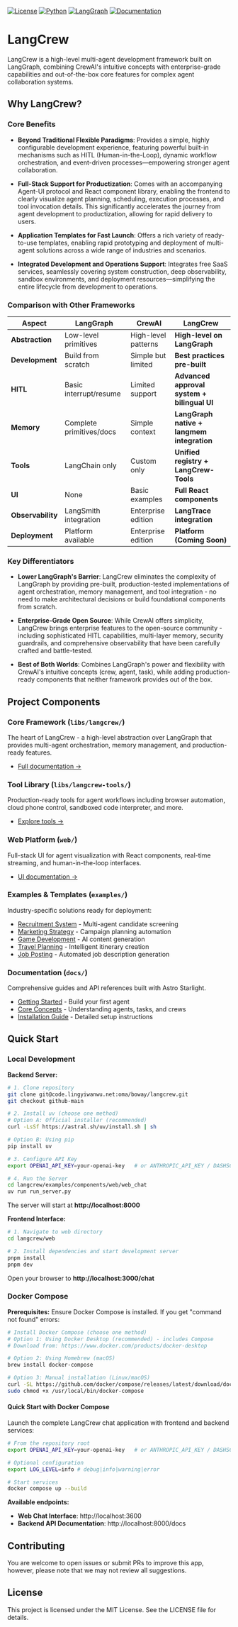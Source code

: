 [![License](https://img.shields.io/badge/license-MIT-blue.svg)](LICENSE)
[![Python](https://img.shields.io/badge/python-3.11%2B-blue.svg)](https://www.python.org/downloads/)
[![LangGraph](https://img.shields.io/badge/powered%20by-LangGraph-green.svg)](https://langchain-ai.github.io/langgraph/)
[![Documentation](https://img.shields.io/badge/docs-latest-brightgreen.svg)](./docs/)

# LangCrew

LangCrew is a high-level multi-agent development framework built on LangGraph, combining CrewAI's intuitive concepts with enterprise-grade capabilities and out-of-the-box core features for complex agent collaboration systems.

## Why LangCrew?

### Core Benefits

- **Beyond Traditional Flexible Paradigms**: Provides a simple, highly configurable development experience, featuring powerful built-in mechanisms such as HITL (Human-in-the-Loop), dynamic workflow orchestration, and event-driven processes—empowering stronger agent collaboration.

- **Full-Stack Support for Productization**: Comes with an accompanying Agent-UI protocol and React component library, enabling the frontend to clearly visualize agent planning, scheduling, execution processes, and tool invocation details. This significantly accelerates the journey from agent development to productization, allowing for rapid delivery to users.

- **Application Templates for Fast Launch**: Offers a rich variety of ready-to-use templates, enabling rapid prototyping and deployment of multi-agent solutions across a wide range of industries and scenarios.

- **Integrated Development and Operations Support**: Integrates free SaaS services, seamlessly covering system construction, deep observability, sandbox environments, and deployment resources—simplifying the entire lifecycle from development to operations.

### Comparison with Other Frameworks

| Aspect | LangGraph | CrewAI | LangCrew |
|--------|-----------|---------|----------|
| **Abstraction** | Low-level primitives | High-level patterns | **High-level on LangGraph** |
| **Development** | Build from scratch | Simple but limited | **Best practices pre-built** |
| **HITL** | Basic interrupt/resume | Limited support | **Advanced approval system + bilingual UI** |
| **Memory** | Complete primitives/docs | Simple context | **LangGraph native + langmem integration** |
| **Tools** | LangChain only | Custom only | **Unified registry + LangCrew-Tools** |
| **UI** | None | Basic examples | **Full React components** |
| **Observability** | LangSmith integration | Enterprise edition | **LangTrace integration** |
| **Deployment** | Platform available | Enterprise edition | **Platform (Coming Soon)** |

### Key Differentiators

- **Lower LangGraph's Barrier**: LangCrew eliminates the complexity of LangGraph by providing pre-built, production-tested implementations of agent orchestration, memory management, and tool integration - no need to make architectural decisions or build foundational components from scratch.

- **Enterprise-Grade Open Source**: While CrewAI offers simplicity, LangCrew brings enterprise features to the open-source community - including sophisticated HITL capabilities, multi-layer memory, security guardrails, and comprehensive observability that have been carefully crafted and battle-tested.

- **Best of Both Worlds**: Combines LangGraph's power and flexibility with CrewAI's intuitive concepts (crew, agent, task), while adding production-ready components that neither framework provides out of the box.

## Project Components

### Core Framework (`libs/langcrew/`)
The heart of LangCrew - a high-level abstraction over LangGraph that provides multi-agent orchestration, memory management, and production-ready features.
- [Full documentation →](./libs/langcrew/README.md)

### Tool Library (`libs/langcrew-tools/`)
Production-ready tools for agent workflows including browser automation, cloud phone control, sandboxed code interpreter, and more.
- [Explore tools →](./libs/langcrew-tools/README.md)

### Web Platform (`web/`)
Full-stack UI for agent visualization with React components, real-time streaming, and human-in-the-loop interfaces.
- [UI documentation →](./web/README.md)

### Examples & Templates (`examples/`)
Industry-specific solutions ready for deployment:
- [Recruitment System](./examples/recruitment/) - Multi-agent candidate screening
- [Marketing Strategy](./examples/marketing-strategy/) - Campaign planning automation
- [Game Development](./examples/game-builder-crew/) - AI content generation
- [Travel Planning](./examples/surprise-trip/) - Intelligent itinerary creation
- [Job Posting](./examples/job-posting/) - Automated job description generation

### Documentation (`docs/`)
Comprehensive guides and API references built with Astro Starlight.
- [Getting Started](./docs/src/content/docs/guides/quickstart.mdx) - Build your first agent
- [Core Concepts](./docs/src/content/docs/concepts/) - Understanding agents, tasks, and crews
- [Installation Guide](./docs/src/content/docs/guides/installation.mdx) - Detailed setup instructions

## Quick Start

### Local Development

**Backend Server:**
```bash
# 1. Clone repository
git clone git@code.lingyiwanwu.net:oma/boway/langcrew.git
git checkout github-main

# 2. Install uv (choose one method)
# Option A: Official installer (recommended)
curl -LsSf https://astral.sh/uv/install.sh | sh

# Option B: Using pip
pip install uv

# 3. Configure API Key
export OPENAI_API_KEY=your-openai-key   # or ANTHROPIC_API_KEY / DASHSCOPE_API_KEY

# 4. Run the Server
cd langcrew/examples/components/web/web_chat
uv run run_server.py
```

The server will start at **http://localhost:8000**

**Frontend Interface:**
```bash
# 1. Navigate to web directory
cd langcrew/web

# 2. Install dependencies and start development server
pnpm install
pnpm dev
```

Open your browser to **http://localhost:3000/chat**

### Docker Compose

**Prerequisites:** Ensure Docker Compose is installed. If you get "command not found" errors:
```bash
# Install Docker Compose (choose one method)
# Option 1: Using Docker Desktop (recommended) - includes Compose
# Download from: https://www.docker.com/products/docker-desktop

# Option 2: Using Homebrew (macOS)
brew install docker-compose

# Option 3: Manual installation (Linux/macOS)
curl -SL https://github.com/docker/compose/releases/latest/download/docker-compose-$(uname -s)-$(uname -m) -o /usr/local/bin/docker-compose
sudo chmod +x /usr/local/bin/docker-compose
```

#### Quick Start with Docker Compose

Launch the complete LangCrew chat application with frontend and backend services:

```bash
# From the repository root
export OPENAI_API_KEY=your-openai-key   # or ANTHROPIC_API_KEY / DASHSCOPE_API_KEY

# Optional configuration
export LOG_LEVEL=info # debug|info|warning|error

# Start services
docker compose up --build
```

**Available endpoints:**
- **Web Chat Interface**: http://localhost:3600
- **Backend API Documentation**: http://localhost:8000/docs



## Contributing

You are welcome to open issues or submit PRs to improve this app, however, please note that we may not review all suggestions.

## License

This project is licensed under the MIT License. See the LICENSE file for details.
